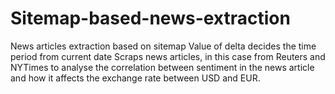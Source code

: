 # Sitemap-based-news-extraction
News articles extraction based on sitemap 
Value of delta decides the time period from current date
Scraps news articles, in this case from Reuters and NYTimes to analyse the correlation between sentiment in the news article and how it affects the exchange rate between USD and EUR.
